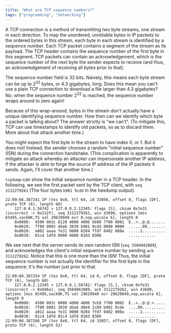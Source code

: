 ```yaml
---
title: "What are TCP sequence numbers?"
tags: ["programming", "networking"]
---
```


A TCP connection is a method of transmitting two byte streams,
one stream in each direction.
To map the unordered, unreliable bytes in IP packets to the ordered bytes in this stream,
each byte in each stream is identified by a _sequence number_.
Each TCP packet contains a segment of the stream as its payload.
The TCP header contains the sequence number of the first byte in this segment.
TCP packets can contain an acknowledgement,
which is the sequence number of the next byte the sender expects to receive
(and thus, an acknowledgement of receiving all bytes prior to that).

The sequence number field is 32 bits.
Naively, this means each byte stream can be up to 2<sup>32</sup> bytes,
or 4.3 gigabytes, long.
Does this mean you can't use a plain TCP connection to download a file larger than 4.3 gigabytes?
No: when the sequence number 2<sup>32</sup> is reached,
the sequence number wraps around to zero again!

Because of this wrap-around,
bytes in the stream don't actually have a unique identifying sequence number.
How then can we identify which byte a packet is talking about?
The answer strictly is "we can't".
(To mitigate this, TCP can use timestamps to identify old packets,
so as to discard them.
More about that attack another time.)

You might expect the first byte in the stream to have index 0, or 1.
But it does not!
Instead, the sender chooses a random "initial sequence number" (ISN)
during the connection handshake.
(This complication is apparently to mitigate an attack
whereby an attacker can impersonate another IP address,
if the attacker is able to forge the source IP address of the IP packets it sends.
Again, I'll cover that another time.)

`tcpdump` can show the initial sequence number in a TCP header.
In the following, we see the first packet sent by the TCP client,
with `seq 3112279261` (The four bytes `b981 9cdd` in the hexdump output).

```
22:09:04.387241 IP (tos 0x0, ttl 64, id 33056, offset 0, flags [DF], proto TCP (6), length 60)
    127.0.0.1.56742 > 127.0.0.2.12345: Flags [S], cksum 0xfe31 (incorrect -> 0x212f), seq 3112279261, win 43690, options [mss 65495,sackOK,TS val 29629949 ecr 0,nop,wscale 6], length 0
	0x0000:  4500 003c 8120 4000 4006 bb98 7f00 0001  E..<..@.@.......
	0x0010:  7f00 0002 dda6 3039 b981 9cdd 0000 0000  ......09........
	0x0020:  a002 aaaa fe31 0000 0204 ffd7 0402 080a  .....1..........
	0x0030:  01c4 1dfd 0000 0000 0103 0306            ............
```

We see next that the server sends its own random ISN (`seq 3504942089`),
and acknowledges the client's initial sequence number by sending `ack 3112279262`.
Notice that this is one more than the ISN!
Thus, the initial sequence number is not actually the identifier for the first byte in the sequence;
it's the number just prior to that.

```
22:09:04.387254 IP (tos 0x0, ttl 64, id 0, offset 0, flags [DF], proto TCP (6), length 60)
    127.0.0.2.12345 > 127.0.0.1.56742: Flags [S.], cksum 0xfe31 (incorrect -> 0x046a), seq 3504942089, ack 3112279262, win 43690, options [mss 65495,sackOK,TS val 29629949 ecr 29629949,nop,wscale 6], length 0
	0x0000:  4500 003c 0000 4000 4006 3cb9 7f00 0002  E..<..@.@.<.....
	0x0010:  7f00 0001 3039 dda6 d0e9 2c09 b981 9cde  ....09....,.....
	0x0020:  a012 aaaa fe31 0000 0204 ffd7 0402 080a  .....1..........
	0x0030:  01c4 1dfd 01c4 1dfd 0103 0306            ............
22:09:04.387266 IP (tos 0x0, ttl 64, id 33057, offset 0, flags [DF], proto TCP (6), length 52)
```
